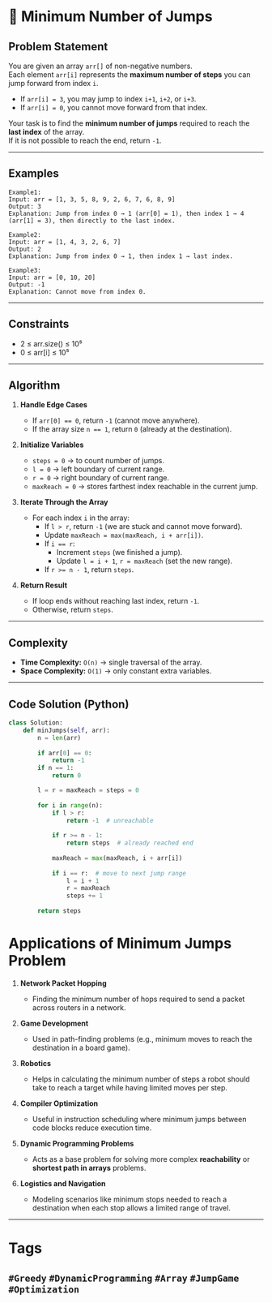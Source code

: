 # 🦘 Minimum Number of Jumps

## Problem Statement
You are given an array `arr[]` of non-negative numbers.  
Each element `arr[i]` represents the **maximum number of steps** you can jump forward from index `i`.  

- If `arr[i] = 3`, you may jump to index `i+1`, `i+2`, or `i+3`.  
- If `arr[i] = 0`, you cannot move forward from that index.  

Your task is to find the **minimum number of jumps** required to reach the **last index** of the array.  
If it is not possible to reach the end, return `-1`.

---

## Examples
```text
Example1:
Input: arr = [1, 3, 5, 8, 9, 2, 6, 7, 6, 8, 9]  
Output: 3  
Explanation: Jump from index 0 → 1 (arr[0] = 1), then index 1 → 4 (arr[1] = 3), then directly to the last index.  

Example2:
Input: arr = [1, 4, 3, 2, 6, 7]  
Output: 2  
Explanation: Jump from index 0 → 1, then index 1 → last index.  

Example3:
Input: arr = [0, 10, 20]  
Output: -1  
Explanation: Cannot move from index 0.  
```
---

## Constraints
- 2 ≤ arr.size() ≤ 10⁵  
- 0 ≤ arr[i] ≤ 10⁵  

---
## Algorithm

1. **Handle Edge Cases**
   - If `arr[0] == 0`, return `-1` (cannot move anywhere).
   - If the array size `n == 1`, return `0` (already at the destination).

2. **Initialize Variables**
   - `steps = 0` → to count number of jumps.
   - `l = 0` → left boundary of current range.
   - `r = 0` → right boundary of current range.
   - `maxReach = 0` → stores farthest index reachable in the current jump.

3. **Iterate Through the Array**
   - For each index `i` in the array:
     - If `l > r`, return `-1` (we are stuck and cannot move forward).
     - Update `maxReach = max(maxReach, i + arr[i])`.
     - If `i == r`:
       - Increment `steps` (we finished a jump).
       - Update `l = i + 1`, `r = maxReach` (set the new range).
     - If `r >= n - 1`, return `steps`.

4. **Return Result**
   - If loop ends without reaching last index, return `-1`.
   - Otherwise, return `steps`.

---

## Complexity
- **Time Complexity:** `O(n)` → single traversal of the array.  
- **Space Complexity:** `O(1)` → only constant extra variables.

---
## Code Solution (Python)
```python
class Solution:
    def minJumps(self, arr):
        n = len(arr)
        
        if arr[0] == 0:
            return -1
        if n == 1:
            return 0

        l = r = maxReach = steps = 0
        
        for i in range(n):
            if l > r:  
                return -1  # unreachable
            
            if r >= n - 1:
                return steps  # already reached end
            
            maxReach = max(maxReach, i + arr[i])
            
            if i == r:  # move to next jump range
                l = i + 1
                r = maxReach
                steps += 1
        
        return steps
```
# Applications of Minimum Jumps Problem

1. **Network Packet Hopping**
   - Finding the minimum number of hops required to send a packet across routers in a network.

2. **Game Development**
   - Used in path-finding problems (e.g., minimum moves to reach the destination in a board game).

3. **Robotics**
   - Helps in calculating the minimum number of steps a robot should take to reach a target while having limited moves per step.

4. **Compiler Optimization**
   - Useful in instruction scheduling where minimum jumps between code blocks reduce execution time.

5. **Dynamic Programming Problems**
   - Acts as a base problem for solving more complex **reachability** or **shortest path in arrays** problems.

6. **Logistics and Navigation**
   - Modeling scenarios like minimum stops needed to reach a destination when each stop allows a limited range of travel.
---
# Tags  
`#Greedy` `#DynamicProgramming` `#Array` `#JumpGame` `#Optimization`
---
